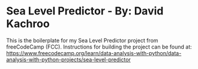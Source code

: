 # Sea Level Predictor - By: David Kachroo

This is the boilerplate for my Sea Level Predictor project from freeCodeCamp (FCC). Instructions for building the project can be found at: https://www.freecodecamp.org/learn/data-analysis-with-python/data-analysis-with-python-projects/sea-level-predictor
